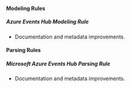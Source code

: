 
#### Modeling Rules

##### Azure Events Hub Modeling Rule

- Documentation and metadata improvements.

#### Parsing Rules

##### Microsoft Azure Events Hub Parsing Rule

- Documentation and metadata improvements.
